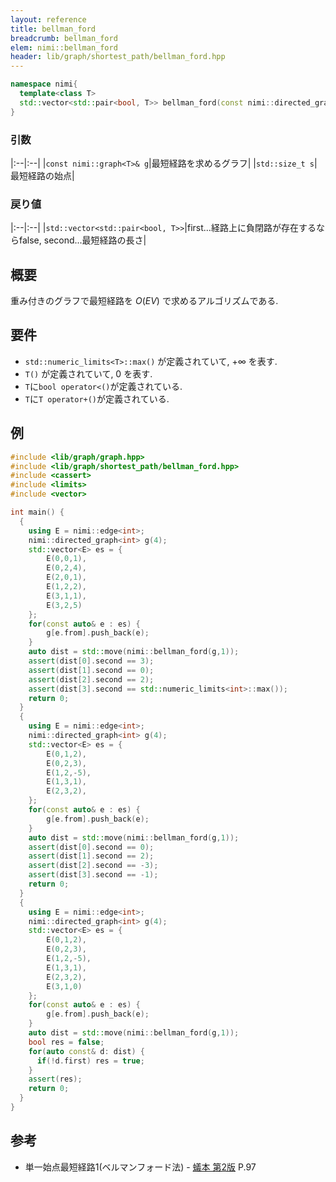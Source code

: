 ```yaml
---
layout: reference
title: bellman_ford
breadcrumb: bellman_ford
elem: nimi::bellman_ford
header: lib/graph/shortest_path/bellman_ford.hpp
---
```


```cpp
namespace nimi{
  template<class T>
  std::vector<std::pair<bool, T>> bellman_ford(const nimi::directed_graph<T>& g, std::size_t s);
}
```

### 引数

|:--|:--|
|`const nimi::graph<T>& g`|最短経路を求めるグラフ|
|`std::size_t s`|最短経路の始点|


### 戻り値

|:--|:--|
|`std::vector<std::pair<bool, T>>`|first...経路上に負閉路が存在するならfalse, second...最短経路の長さ|

## 概要

重み付きのグラフで最短経路を $O(EV)$ で求めるアルゴリズムである.

## 要件

- `std::numeric_limits<T>::max()` が定義されていて, $+\infty$ を表す.
- `T()` が定義されていて, $0$ を表す.
- `T`に`bool operator<()`が定義されている.
- `T`に`T operator+()`が定義されている.

## 例

```cpp
#include <lib/graph/graph.hpp>
#include <lib/graph/shortest_path/bellman_ford.hpp>
#include <cassert>
#include <limits>
#include <vector>

int main() {
  {
    using E = nimi::edge<int>;
    nimi::directed_graph<int> g(4);
    std::vector<E> es = {
        E(0,0,1),
        E(0,2,4),
        E(2,0,1),
        E(1,2,2),
        E(3,1,1),
        E(3,2,5)
    };
    for(const auto& e : es) {
        g[e.from].push_back(e);
    }
    auto dist = std::move(nimi::bellman_ford(g,1));
    assert(dist[0].second == 3);
    assert(dist[1].second == 0);
    assert(dist[2].second == 2);
    assert(dist[3].second == std::numeric_limits<int>::max());
    return 0;
  }
  {
    using E = nimi::edge<int>;
    nimi::directed_graph<int> g(4);
    std::vector<E> es = {
        E(0,1,2),
        E(0,2,3),
        E(1,2,-5),
        E(1,3,1),
        E(2,3,2),
    };
    for(const auto& e : es) {
        g[e.from].push_back(e);
    }
    auto dist = std::move(nimi::bellman_ford(g,1));
    assert(dist[0].second == 0);
    assert(dist[1].second == 2);
    assert(dist[2].second == -3);
    assert(dist[3].second == -1);
    return 0;
  }
  {
    using E = nimi::edge<int>;
    nimi::directed_graph<int> g(4);
    std::vector<E> es = {
        E(0,1,2),
        E(0,2,3),
        E(1,2,-5),
        E(1,3,1),
        E(2,3,2),
        E(3,1,0)
    };
    for(const auto& e : es) {
        g[e.from].push_back(e);
    }
    auto dist = std::move(nimi::bellman_ford(g,1));
    bool res = false;
    for(auto const& d: dist) {
      if(!d.first) res = true;
    }
    assert(res);
    return 0;
  }
}
```

## 参考

- 単一始点最短経路1(ベルマンフォード法) - [蟻本 第2版](https://www.amazon.co.jp/%E3%83%97%E3%83%AD%E3%82%B0%E3%83%A9%E3%83%9F%E3%83%B3%E3%82%B0%E3%82%B3%E3%83%B3%E3%83%86%E3%82%B9%E3%83%88%E3%83%81%E3%83%A3%E3%83%AC%E3%83%B3%E3%82%B8%E3%83%96%E3%83%83%E3%82%AF-%E7%AC%AC2%E7%89%88-%EF%BD%9E%E5%95%8F%E9%A1%8C%E8%A7%A3%E6%B1%BA%E3%81%AE%E3%82%A2%E3%83%AB%E3%82%B4%E3%83%AA%E3%82%BA%E3%83%A0%E6%B4%BB%E7%94%A8%E5%8A%9B%E3%81%A8%E3%82%B3%E3%83%BC%E3%83%87%E3%82%A3%E3%83%B3%E3%82%B0%E3%83%86%E3%82%AF%E3%83%8B%E3%83%83%E3%82%AF%E3%82%92%E9%8D%9B%E3%81%88%E3%82%8B%EF%BD%9E-%E7%A7%8B%E8%91%89%E6%8B%93%E5%93%89/dp/4839941068) P.97
